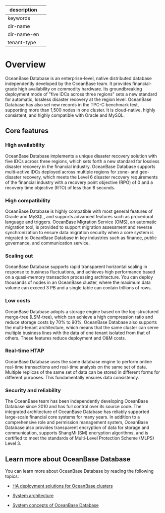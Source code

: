 |description||
|---|---|
|keywords||
|dir-name||
|dir-name-en||
|tenant-type||

# Overview

OceanBase Database is an enterprise-level, native distributed database independently developed by the OceanBase team. It provides financial-grade high availability on commodity hardware. Its groundbreaking deployment mode of "five IDCs across three regions" sets a new standard for automatic, lossless disaster recovery at the region level. OceanBase Database has also set new records in the TPC-C benchmark test, supporting more than 1,500 nodes in one cluster. It is cloud-native, highly consistent, and highly compatible with Oracle and MySQL.

## Core features

### High availability

OceanBase Database implements a unique disaster recovery solution with five IDCs across three regions, which sets forth a new standard for lossless disaster recovery in the financial industry. OceanBase Database supports multi-active IDCs deployed across multiple regions for zone- and geo-disaster recovery, which meets the Level 6 disaster recovery requirements of the financial industry with a recovery point objective (RPO) of 0 and a recovery time objective (RTO) of less than 8 seconds.

### High compatibility

OceanBase Database is highly compatible with most general features of Oracle and MySQL, and supports advanced features such as procedural language and triggers. OceanBase Migration Service (OMS), an automatic migration tool, is provided to support migration assessment and reverse synchronization to ensure data migration security when a core system is migrated to OceanBase Database in key industries such as finance, public governance, and communication service.

### Scaling out

OceanBase Database supports rapid transparent horizontal scaling in response to business fluctuations, and achieves high performance based on a quasi-memory transaction processing architecture. You can deploy thousands of nodes in an OceanBase cluster, where the maximum data volume can exceed 3 PB and a single table can contain trillions of rows.

### Low costs

OceanBase Database adopts a storage engine based on the log-structured merge-tree (LSM-tree), which can achieve a high compression ratio and reduce storage costs by 70% to 90%. OceanBase Database also supports the multi-tenant architecture, which means that the same cluster can serve multiple business lines with the data of one tenant isolated from that of others. These features reduce deployment and O&M costs.

### Real-time HTAP

OceanBase Database uses the same database engine to perform online real-time transactions and real-time analysis on the same set of data. Multiple replicas of the same set of data can be stored in different forms for different purposes. This fundamentally ensures data consistency.

### Security and reliability

The OceanBase team has been independently developing OceanBase Database since 2010 and has full control over its source code. The integrated architecture of OceanBase Database has reliably supported large-scale financial core systems for many years. In addition to a comprehensive role and permission management system, OceanBase Database also provides transparent encryption of data for storage and communication, supports ShangMi (SM) encryption algorithms, and is certified to meet the standards of Multi-Level Protection Scheme (MLPS) Level 3.

## Learn more about OceanBase Database

You can learn more about OceanBase Database by reading the following topics:

* [HA deployment solutions for OceanBase clusters](../400.deploy/200.introduction-to-oceanbase-cluster-high-availability-deployment-scheme.md)

* [System architecture](../100.learn-more-about-oceanbase/300.system-architecture.md)

* [System concepts of OceanBase Database](../700.reference/100.oceanbase-database-concepts/100.architecture-of-oceanbase.md)

